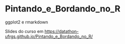 # Pintando_e_Bordando_no_R
ggplot2 e rmarkdown

Slides do curso em https://datathon-ufrgs.github.io/Pintando_e_Bordando_no_R/
